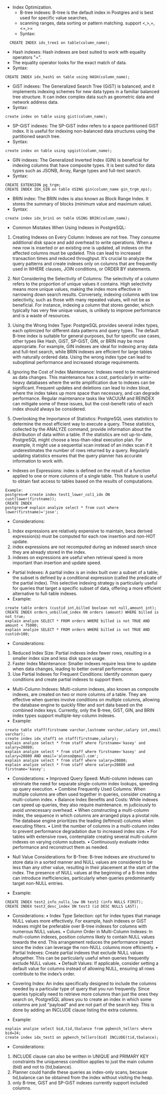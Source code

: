 - Index Optimization.
  - B-tree indexes: B-tree is the default index in Postgres and is best used for specific value searches,
  - scanning ranges, data sorting or pattern matching. support <,>,=,<=,>=
  - Syntax:
```
  CREATE INDEX idx_tree1 on table(column_name);
```
  - Hash indexes: Hash indexes are best suited to work with equality operators "=".
  - The equality operator looks for the exact match of data.
  - Syntax:
```
CREATE INDEX idx_hash1 on table using HASH(column_name);
```
- GiST indexes: The Generalized Search Tree (GiST) is balanced, and it implements indexing schemes for new data types in a familiar balanced tree structure. It can index complex data such as geometric data and network address data.
- Syntax:
```
create index on table using gist(column_name);
```
- SP-GiST indexes: The SP-GiST index refers to a space partitioned GiST index. It is useful for indexing non-balanced data structures using the partitioned search tree.
- Syntax:
```
create index on table using spgist(column_name);
```
- GIN indexes: The Generalized Inverted Index (GIN) is beneficial for indexing columns that have composite types. It is best suited for data types such as JSONB, Array, Range types and full-text search.
- Syntax:
```
CREATE EXTENSION pg_trgm;
CREATE INDEX IDX_GIN on table USING gin(column_name gin_trgm_ops);
```
- BRIN index: The BRIN index is also known as Block Range Index. It stores the summary of blocks (minimum value and maximum value).
- Syntax:
```
create index idx_brin1 on table USING BRIN(column_name);
```
- Common Mistakes When Using Indexes in PostgreSQL:

1)	Creating Indexes on Every Column: Indexes are not free. They consume additional disk space
    and add overhead to write operations. When a new row is inserted or an existing one is updated,
    all indexes on the affected columns must be updated. This can lead to increased transaction times and reduced throughput.
    It’s crucial to analyze the query patterns and create indexes only on columns that are frequently used in WHERE clauses,
    JOIN conditions, or ORDER BY statements.

2)	Not Considering the Selectivity of Columns: The selectivity of a column refers to the proportion of unique values
    it contains. High selectivity means more unique values, making the index more effective in narrowing down search results.
    Conversely, indexing columns with low selectivity, such as those with many repeated values, will not be as beneficial.
    For instance, indexing a column that stores gender, which typically has very few unique values, is unlikely
  	to improve performance and is a waste of resources.

3)	Using the Wrong Index Type: PostgreSQL provides several index types, each optimized for different data patterns
    and query types. The default B-tree index is suitable for general purposes, but for specific use cases,
    other types like Hash, GiST, SP-GiST, GIN, or BRIN may be more appropriate. For example, GIN indexes are ideal
    for indexing array data and full-text search, while BRIN indexes are efficient for large tables with naturally
    ordered data. Using the wrong index type can lead to suboptimal performance and increased storage requirements.

4)	Ignoring the Cost of Index Maintenance: Indexes need to be maintained as data changes.
    This maintenance has a cost, particularly in write-heavy databases where the write amplification due to indexes
  	can be significant. Frequent updates and deletions can lead to index bloat, where the index takes up more space
  	than necessary, and can degrade performance. Regular maintenance tasks like VACUUM and REINDEX can mitigate some
  	of these issues, but the cost-benefit ratio of each index should always be considered.

5)	Overlooking the Importance of Statistics: PostgreSQL uses statistics to determine the most efficient way to execute a
    query. These statistics, collected by the ANALYZE command, provide information about the distribution of data within a
  	table. If the statistics are not up-to-date, PostgreSQL might choose a less-than-ideal execution plan. For example,
  	it might use a sequential scan instead of an index scan if it underestimates the number of rows returned by a query.
  	Regularly updating statistics ensures that the query planner has accurate information to work with.

- Indexes on Expressions: index is defined on the result of a function applied to one or more columns of a single table. This feature is useful to obtain fast access to tables based on the results of computations.
```
Example:
postgres=# create index test1_lower_col1_idx ON cust(lower(firstname));
CREATE INDEX
postgres=# explain analyze select * from cust where lower(firstname)='jose';
```
- Considerations:
1)	 Index expressions are relatively expensive to maintain, beca derived expression(s) must be computed for each row insertion and non-HOT update. 
2)	 index expressions are not recomputed during an indexed search since they are already stored in the index.
3)	 indexes on expressions are useful when retrieval speed is more important than insertion and update speed.

- Partial Indexes: A partial index is an index built over a subset of a table; the subset is defined by a conditional expression (called the predicate of the partial index).  This selective indexing strategy is particularly useful for queries that target a specific subset of data, offering a more efficient alternative to full-table indexes.
- Example:
```
create table orders (custid int,billed boolean not null,amount int);
CREATE INDEX orders_unbilled_index ON orders (amount) WHERE billed is not true;
explain analyze SELECT * FROM orders WHERE billed is not TRUE AND amount < 75000;
explain analyze SELECT * FROM orders WHERE billed is not TRUE AND custid>100;
```
- Considerations:
1)	Reduced Index Size: Partial indexes index fewer rows, resulting in a smaller index size and less disk space usage.
2)	Faster Index Maintenance: Smaller indexes require less time to update when data changes, leading to better overall
    performance.
3)	Use Partial Indexes for Frequent Conditions: Identify common query conditions and create partial indexes to support them.

- Multi-Column Indexes: Multi-column indexes, also known as composite indexes, are created on two or more columns of a table. They are effective when queries involve conditions on multiple columns, allowing the database engine to quickly filter and sort data based on the combined index keys. Currently, only the B-tree, GiST, GIN, and BRIN index types support multiple-key-column indexes. 
- Example:
```
create table staff(firstname varchar,lastname varchar,salary int,email varchar);
create index idx_staff1 on staff(firstname,salary);
explain analyze select * from staff where firstname='kasey' and salary=20880;
explain analyze select * from staff where firstname='kasey' and salary=20880 AND email='alonso@gmail.com';
explain analyze select * from staff where salary=20880;
explain analyze select * from staff where salary=20880 and firstname='kasey';
```
- Considerations:
•	Improved Query Speed: Multi-column indexes can eliminate the need for separate single-column index lookups, speeding up query execution.
•	Combine Frequently Used Columns: When multiple columns are often used together in queries, consider creating a multi-column index.
•	Balance Index Benefits and Costs: While indexes can speed up queries, they also require maintenance. m judiciously to avoid unnecessary overhead.
•	When constructing a multi-column index, the sequence in which columns are arranged plays a pivotal role. The database engine prioritizes the leading (leftmost) columns when executing filters.
•	Limit the number of columns in a multi-column index to prevent performance degradation due to increased index size.
•	For tables with extensive rows, contemplate creating several multi-column indexes on varying column subsets.
•	Continuously evaluate index performance and reconstruct them as needed.

- Null Value Considerations for B-Tree: B-tree indexes are structured to store data in a sorted manner and NULL values
  are considered to be less than any other value, resulting in their placement at the start of the index.
  The presence of NULL values at the beginning of a B-tree index can introduce inefficiencies,
  particularly when queries predominantly target non-NULL entries.
- Example:
```
CREATE INDEX test2_info_nulls_low ON test2 (info NULLS FIRST);
CREATE INDEX test3_desc_index ON test3 (id DESC NULLS LAST);
```
- Considerations:
•	Index Type Selection: opt for index types that manage NULL values more effectively.
  For example, hash indexes or GiST indexes might be preferable over B-tree indexes for columns with numerous NULL values.
•	Column Order in Multi-Column Indexes: In multi-column indexes, position columns likely to contain NULL values towards
  the end. This arrangement reduces the performance impact since the index can leverage the non-NULL columns more efficiently.
•	Partial Indexes: Create partial indexes that exclude NULL values altogether. This can be particularly useful when queries
  frequently exclude NULL values.
•	Default Values: If applicable, consider setting a default value for columns instead of allowing NULL,
  ensuring all rows contribute to the index’s order.

- Covering Index:
  An index specifically designed to include the columns needed by a particular type of query that you run frequently.  Since queries typically need to retrieve more columns than just the ones they search on, PostgreSQL allows you to create an index in which some columns are just “payload” and are not part of the search key. This is done by adding an INCLUDE clause listing the extra columns.
- Example:
```
explain analyze select bid,tid,tbalance from pgbench_tellers where bid=24;
create index idx_test1 on pgbench_tellers(bid) INCLUDE(tid,tbalance);
```
- Considerations:
1)	INCLUDE clause can also be written in UNIQUE and PRIMARY KEY constraints the uniqueness condition applies to
    just the main column (bid) and not to (tid,balance).
2)	Planner could handle these queries as index-only scans, because tid,balance can be obtained from the index
    without visiting the heap.
3)	only B-tree, GiST and SP-GiST indexes currently support included columns.

